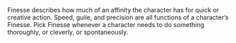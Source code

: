 Finesse describes how much of an affinity the character has for quick or creative action. Speed, guile, and precision are all functions of a character’s Finesse. Pick Finesse whenever a character needs to do something thoroughly, or cleverly, or spontaneously.
